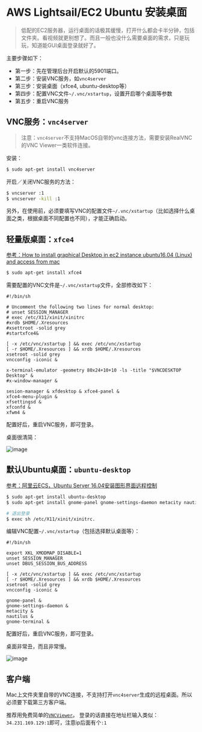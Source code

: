 # AWS Lightsail/EC2 Ubuntu 安装桌面
> 低配的EC2服务器，运行桌面的话极其缓慢，打开什么都会卡半分钟，包括文件夹。看视频就更别想了。而且一般也没什么需要桌面的需求，只是玩玩，知道能GUI桌面登录就好了。

主要步骤如下：
- 第一步：先在管理后台开启默认的5901端口。
- 第二步：安装VNC服务，如`vnc4server`
- 第三步：安装桌面（xfce4, ubuntu-desktop等）
- 第四步：配置VNC文件`~/.vnc/xstartup`，设置开启哪个桌面等参数
- 第五步：重启VNC服务


## VNC服务：`vnc4server`
> 注意：`vnc4server`不支持MacOS自带的vnc连接方法，需要安装RealVNC的VNC Viewer一类软件连接。

安装：
```sh
$ sudo apt-get install vnc4server
```

开启／关闭VNC服务的方法：
```sh
$ vncserver :1
$ vncserver -kill :1
```

另外，在使用前，必须要填写VNC的配置文件`~/.vnc/xstartup`（比如选择什么桌面之类，根据桌面不同配置也不同），才能正确启动。


## 轻量版桌面：`xfce4`
[参考：How to install graphical Desktop in ec2 instance ubuntu16.04 (Linux) and access from mac](https://medium.com/techfeeds/aws-ec2-ubuntu-gui-2dd97be2822d)

```sh
$ sudo apt-get install xfce4
```



需要配置的VNC文件是`~/.vnc/xstartup`文件，全部修改如下：
```
#!/bin/sh

# Uncomment the following two lines for normal desktop:
# unset SESSION_MANAGER
# exec /etc/X11/xinit/xinitrc
#xrdb $HOME/.Xresources
#xsettroot -solid grey
#startxfce4&

[ -x /etc/vnc/xstartup ] && exec /etc/vnc/xstartup
[ -r $HOME/.Xresources ] && xrdb $HOME/.Xresources
xsetroot -solid grey
vncconfig -iconic &

x-terminal-emulator -geometry 80x24+10+10 -ls -title "$VNCDESKTOP Desktop" &
#x-window-manager &

sesion-manager & xfdesktop & xfce4-panel &
xfce4-menu-plugin &
xfsettingsd &
xfconfd &
xfwm4 &
```

配置好后，重启VNC服务，即可登录。

桌面很清简：

![image](https://user-images.githubusercontent.com/14041622/45600296-e64e0400-ba2c-11e8-9383-8e1fcafcd24b.png)


## 默认Ubuntu桌面：`ubuntu-desktop`
[参考：阿里云ECS，Ubuntu Server 16.04安装图形界面远程控制](https://blog.csdn.net/dk_0228/article/details/54571867)

```sh
$ sudo apt-get install ubuntu-desktop
$ sudo apt-get install gnome-panel gnome-settings-daemon metacity nautilus gnome-terminal

# 退出登录
$ exec sh /etc/X11/xinit/xinitrc.
```

编辑VNC配置`~/.vnc/xstartup`（包括选择默认桌面等）：
```
#!/bin/sh

export XKL_XMODMAP_DISABLE=1
unset SESSION_MANAGER
unset DBUS_SESSION_BUS_ADDRESS

[ -x /etc/vnc/xstartup ] && exec /etc/vnc/xstartup
[ -r $HOME/.Xresources ] && xrdb $HOME/.Xresources
xsetroot -solid grey
vncconfig -iconic &

gnome-panel &
gnome-settings-daemon &
metacity &
nautilus &
gnome-terminal &
```

配置好后，重启VNC服务，即可登录。

桌面非常丑，而且非常慢。

![image](https://user-images.githubusercontent.com/14041622/45600220-a76b7e80-ba2b-11e8-89bc-a1100967f8e9.png)



## 客户端
Mac上文件夹里自带的VNC连接，不支持打开`vnc4server`生成的远程桌面。所以必须要下载第三方客户端。

推荐用免费简单的[`VNCViewer`](https://www.realvnc.com/en/)。
登录的话直接在地址栏输入类似：`34.231.169.129:1`即可，注意ip后面有个`:1`

